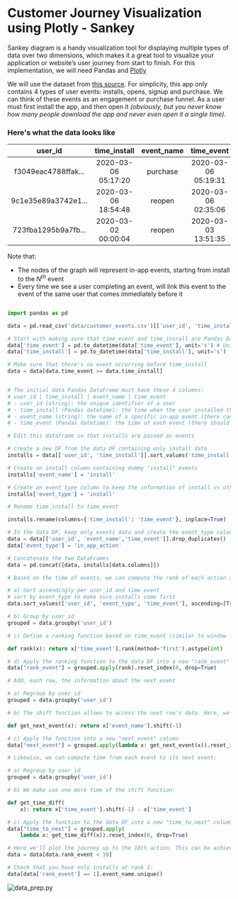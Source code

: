# Customer Journey Visualization using Plotly - Sankey #

Sankey diagram is a handy visualization tool for displaying multiple types of data over two dimensions, which makes it a great tool to visualize your application or website’s user journey from start to finish. For this implementation, we will need Pandas and [Plotly](https://plotly.com/python/getting-started/?utm_source=mailchimp-jan-2015&utm_medium=email&utm_campaign=generalemail-jan2015&utm_term=bubble-chart) 

We will use the dataset from [this source](https://gist.github.com/nicolasesnis/eb3b35545e97926ab53e0617c5e4b639). For simplicity, this app only contains 4 types of user events: installs, opens, signup and purchase. We can think of these events as an engagement or purchase funnel. As a user must first install the app, and then open it *(obviously, but you never know how many people download the app and never even open it a single time).*

### Here's what the data looks like ###

|       user_id       |    time_install     | event_name |     time_event      |
| :-----------------: | :-----------------: | :--------: | :-----------------: |
| f3049eac4788ffak... | 2020-03-06 05:17:20 |  purchase  | 2020-03-06 05:19:31 |
| 9c1e35e89a3742e1... | 2020-03-06 18:54:48 |   reopen   | 2020-03-06 02:35:06 |
| 723fba1295b9a7fb... | 2020-03-02 00:00:04 |   reopen   | 2020-03-03 13:51:35 |


Note that:
* The nodes of the graph will represent in-app events, starting from install to the $N^{th}$ event
* Every time we see a user completing an event, will link this event to the event of the same user that comes immediately before it

```python

import pandas as pd

data = pd.read_csv('data/customer_events.csv')[['user_id', 'time_install', 'event_name', 'time_event']]

# Start with making sure that time_event and time_insrall are Pandas Datetime types:
data['time_event'] = pd.to_datetime(data['time_event'], unit='s') # Unit = "s" is required here since the raw data format is unique timestamp. Remove this param if your data is already a datetime like data.
data['time_install'] = pd.to_datetime(data['time_install'], unit='s')

# Make sure that there's no event occurring before time_install
data = data[data.time_event >= data.time_install]


# The initial data Pandas DataFrame must have these 4 columns:
# user_id | time_install | event_name | time_event
# - user_id (string): the unique identifier of a user
# - time_install (Pandas datetime): the time when the user installed the app (there should be 1 time_install per user_id)
# - event_name (string): the name of a specific in-app event (there can be many event_name per user_id)
# - time_event (Pandas datetime): the time of each event (there should be 1 time_event per user_id)

# Edit this dataframe so that installs are passed as events

# Create a new DF from the data DF containing only install data
installs = data[['user_id', 'time_install']].sort_values('time_install').drop_duplicates('user_id')

# Create an install column containing dummy "install" events
installs['event_name'] = 'install'

# Create an event_type column to keep the information of install vs other events
installs['event_type'] = 'install'

# Rename time_install to time_event

installs.rename(columns={'time_install': 'time_event'}, inplace=True)

# In the data DF, keep only events data and create the event_type column
data = data[['user_id', 'event_name','time_event']].drop_duplicates()
data['event_type'] = 'in_app_action'

# Concatenate the two DataFrames
data = pd.concat([data, installs[data.columns]])

# Based on the time of events, we can compute the rank of each action at the user_id level:

# a) Sort ascendingly per user_id and time_event
# sort by event_type to make sure installs come first
data.sort_values(['user_id', 'event_type', 'time_event'], ascending=[True, False, True], inplace=True)

# b) Group by user_id
grouped = data.groupby('user_id')

# c) Define a ranking function based on time_event (similar to window function in SQL), using the method = 'first' param to ensure no events have the same rank

def rank(x): return x['time_event'].rank(method='first').astype(int)

# d) Apply the ranking function to the data DF into a new "rank_event" column
data["rank_event"] = grouped.apply(rank).reset_index(0, drop=True)

# Add, each row, the information about the next_event

# a) Regroup by user_id
grouped = data.groupby('user_id')

# b) The shift function allows to access the next row's data. Here, we'll want the event name

def get_next_event(x): return x['event_name'].shift(-1)

# c) Apply the function into a new "next_event" column
data["next_event"] = grouped.apply(lambda x: get_next_event(x)).reset_index(0, drop=True)

# Likewise, we can compute time from each event to its next event:

# a) Regroup by user_id 
grouped = data.groupby('user_id')

# b) We make use one more time of the shift function:

def get_time_diff(
    x): return x['time_event'].shift(-1) - x['time_event']

# c) Apply the function to the data DF into a new "time_to_next" column
data["time_to_next"] = grouped.apply(
    lambda x: get_time_diff(x)).reset_index(0, drop=True)

# Here we'll plot the journey up to the 10th action. This can be achieved by filtering the dataframe based on the rank_event column that we computed:
data = data[data.rank_event < 10]

# Check that you have only installs at rank 1:
data[data['rank_event'] == 1].event_name.unique()

```



<script src="https://gist.github.com/YoungAldehyde/657f0943cdfb50cdd40e232ff8e54c2b.js"></script>

![data_prep.py](https://gist.github.com/YoungAldehyde/657f0943cdfb50cdd40e232ff8e54c2b)
